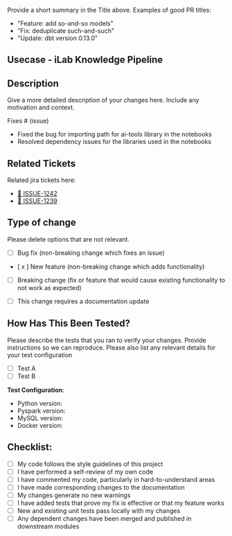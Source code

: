 Provide a short summary in the Title above. Examples of good PR titles:
* "Feature: add so-and-so models"
* "Fix: deduplicate such-and-such"
* "Update: dbt version 0.13.0"

## Usecase - iLab Knowledge Pipeline

## Description
 Give a more detailed description of your changes here. Include any motivation and context.

Fixes # (issue)
- Fixed the bug for importing path for ai-tools library in the notebooks
- Resolved dependency issues for the libraries used in the notebooks

## Related Tickets
Related jira tickets here:
- [:ticket: ISSUE-1242](https://issues.redhat.com/browse/ISSUE-1242)
- [:ticket: ISSUE-1239](https://issues.redhat.com/browse/ISSUE-1239)


## Type of change
Please delete options that are not relevant.
- [ ] Bug fix (non-breaking change which fixes an issue)
- [ x ] New feature (non-breaking change which adds functionality)
- [ ] Breaking change (fix or feature that would cause existing functionality to not work as expected)
- [ ] This change requires a documentation update


## How Has This Been Tested?
Please describe the tests that you ran to verify your changes. Provide
instructions so we can reproduce. Please also list any relevant details for your
test configuration
- [ ] Test A
- [ ] Test B

**Test Configuration**:
* Python version:
* Pyspark version:
* MySQL version:
* Docker version:

## Checklist:

- [ ] My code follows the style guidelines of this project
- [ ] I have performed a self-review of my own code
- [ ] I have commented my code, particularly in hard-to-understand areas
- [ ] I have made corresponding changes to the documentation
- [ ] My changes generate no new warnings
- [ ] I have added tests that prove my fix is effective or that my feature works
- [ ] New and existing unit tests pass locally with my changes
- [ ] Any dependent changes have been merged and published in downstream modules